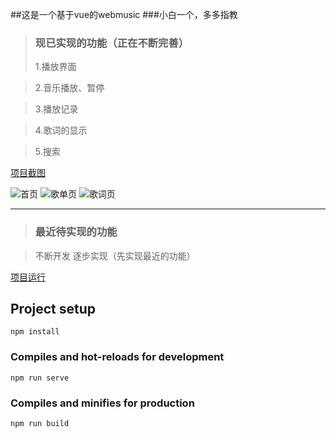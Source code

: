 ﻿##这是一个基于vue的webmusic
###小白一个，多多指教

> ### 现已实现的功能（正在不断完善）
> 1.播放界面

> 2.音乐播放、暂停

> 3.播放记录

> 4.歌词的显示

> 5.搜索 


[项目截图]()

![首页](https://i.loli.net/2019/06/09/5cfcb2eff41b890231.png)
![歌单页](https://i.loli.net/2019/06/09/5cfcb36c2604f27326.png)
![歌词页](https://i.loli.net/2019/06/09/5cfcb2eff41b890231.png)


---


> ### 最近待实现的功能

>不断开发 逐步实现（先实现最近的功能）



[项目运行](http://localhost:8080)

## Project setup
```
npm install
```

### Compiles and hot-reloads for development
```
npm run serve
```

### Compiles and minifies for production
```
npm run build
